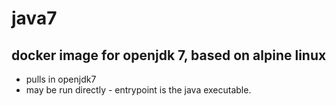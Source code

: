 # java7
## docker image for openjdk 7, based on alpine linux

- pulls in openjdk7
- may be run directly - entrypoint is the java executable.
